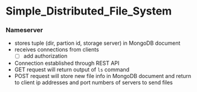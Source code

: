 # Simple_Distributed_File_System
### Nameserver
- stores tuple (dir, partion id, storage server) in MongoDB document
- receives connections from clients
  - [ ] add authorization
- Connection established through REST API
- GET request will return output of `ls` command
- POST request will store new file info in MongoDB document and return to client ip addresses and port numbers of servers to send files
